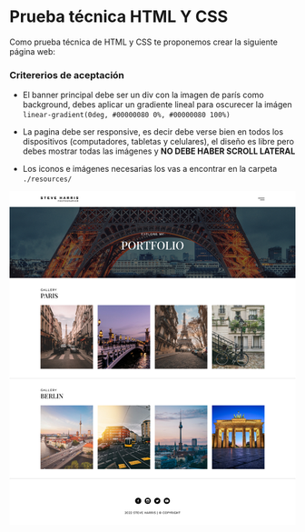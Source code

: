 # Prueba técnica HTML Y CSS

Como prueba técnica de HTML y CSS te proponemos crear la siguiente página web: 

### Critererios de aceptación
- El banner principal debe ser un div con la imagen de parís como background, debes aplicar un gradiente lineal para oscurecer la imágen `linear-gradient(0deg, #00000080 0%, #00000080 100%)`

- La pagina debe ser responsive, es decir debe verse bien en todos los dispositivos (computadores, tabletas y celulares), el diseño es libre pero debes mostrar todas las imágenes y **NO DEBE HABER SCROLL LATERAL**

- Los iconos e imágenes necesarias los vas a encontrar en la carpeta `./resources/`

![prueba](./resources/flex-homework.png) 


    
